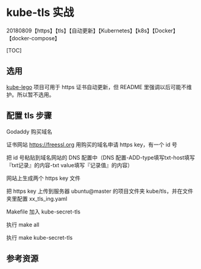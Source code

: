 # kube-tls 实战

20180809【https】【tls】【自动更新】【Kubernetes】【k8s】【Docker】【docker-compose】

[TOC]

## 选用

[kube-lego](https://github.com/jetstack/kube-lego) 项目可用于 https 证书自动更新，但 README 里强调以后可能不维护。所以暂不选用。



## 配置 tls 步骤

Godaddy 购买域名

证书网站 https://freessl.org 用购买的域名申请 https key，有一个 id 号

把 id 号粘贴到域名网站的 DNS 配置中（DNS 配置-ADD-type填写txt-host填写『txt记录』的内容-txt value填写『记录值』的内容）

网站上生成两个 https key 文件

把 https key 上传到服务器 ubuntu@master 的项目文件夹 kube/tls，并在文件夹里配置 xx_tls_ing.yaml

Makefile 加入 kube-secret-tls

执行 make all

执行 make kube-secret-tls



## 参考资源





